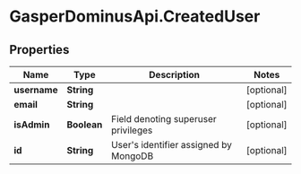 # GasperDominusApi.CreatedUser

## Properties

Name | Type | Description | Notes
------------ | ------------- | ------------- | -------------
**username** | **String** |  | [optional] 
**email** | **String** |  | [optional] 
**isAdmin** | **Boolean** | Field denoting superuser privileges | [optional] 
**id** | **String** | User&#39;s identifier assigned by MongoDB | [optional] 


